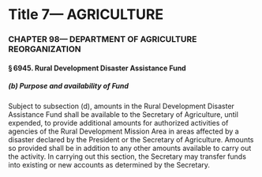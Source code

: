 
# Title 7— AGRICULTURE
### CHAPTER 98— DEPARTMENT OF AGRICULTURE REORGANIZATION
#### § 6945. Rural Development Disaster Assistance Fund
##### (b) Purpose and availability of Fund

Subject to subsection (d), amounts in the Rural Development Disaster Assistance Fund shall be available to the Secretary of Agriculture, until expended, to provide additional amounts for authorized activities of agencies of the Rural Development Mission Area in areas affected by a disaster declared by the President or the Secretary of Agriculture. Amounts so provided shall be in addition to any other amounts available to carry out the activity. In carrying out this section, the Secretary may transfer funds into existing or new accounts as determined by the Secretary.
